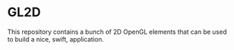 GL2D
====

This repository contains a bunch of 2D OpenGL elements that can be used to build a nice, swift, application.